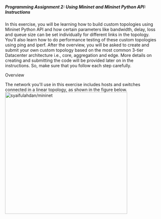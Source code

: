 ##### Programming Assignment 2: Using Mininet and Mininet Python API: Instructions

In this exercise, you will be learning how to build custom topologies using Mininet Python API and how certain parameters like bandwidth, delay, loss and queue size can be set individually
for different links in the topology. You’ll also learn how to do performance testing of these custom topologies using ping and iperf.
After the overview, you will be asked to create and submit your own custom topology based on the most common 3-tier Datacenter architecture i.e., core, aggregation and edge. More details
on creating and submitting the code will be provided later on in the instructions. So, make sure that you follow each step carefully.

Overview

The network you'll use in this exercise includes hosts and switches connected in a linear
topology, as shown in the figure below.
<img src="https://github.com/syaifulahdan/mininet/blob/master/image/linier_topology.png" width="400" height="400" align="center" title="syaifulahdan/mininet" />
